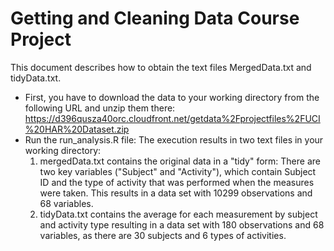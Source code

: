 # Getting and Cleaning Data Course Project


This document describes how to obtain the text files MergedData.txt and tidyData.txt.

- First, you have to download the data to your working directory from the following URL and unzip them there:
https://d396qusza40orc.cloudfront.net/getdata%2Fprojectfiles%2FUCI%20HAR%20Dataset.zip 
- Run the run_analysis.R file: The execution results in two text files in your working directory:
  1. mergedData.txt contains the original data in a "tidy" form: There are two key variables ("Subject" and "Activity"),
     which contain Subject ID and the type of activity that was performed when the measures were taken. 
     This results in a data set with 10299 observations and 68 variables.
  2. tidyData.txt contains the average for each measurement by subject and activity type resulting in a data set 
     with 180 observations and 68 variables, as there are 30 subjects and 6 types of activities.
